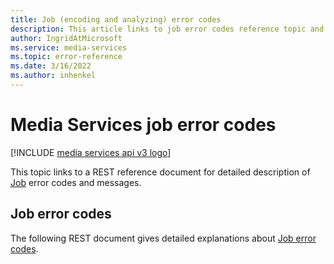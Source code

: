 ```yaml
---
title: Job (encoding and analyzing) error codes
description: This article links to job error codes reference topic and gives useful links to related topics.
author: IngridAtMicrosoft
ms.service: media-services
ms.topic: error-reference
ms.date: 3/16/2022
ms.author: inhenkel
---
```


# Media Services job error codes

[!INCLUDE [media services api v3 logo](./includes/v3-hr.md)]

This topic links to a REST reference document for detailed description of [Job](transform-jobs-concept.md) error codes and messages.

## Job error codes

The following REST document gives detailed explanations about [Job error codes](/rest/api/media/jobs/get#joberrorcode).
